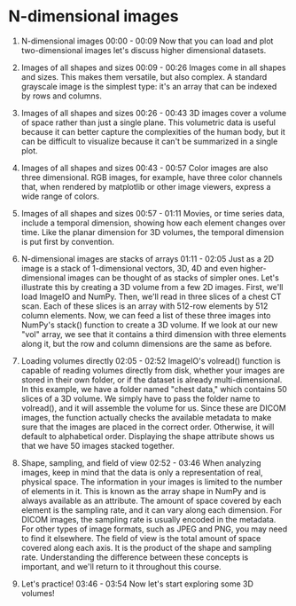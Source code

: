 # N-dimensional images

1. N-dimensional images
00:00 - 00:09
Now that you can load and plot two-dimensional images let's discuss higher dimensional datasets.

2. Images of all shapes and sizes
00:09 - 00:26
Images come in all shapes and sizes. This makes them versatile, but also complex. A standard grayscale image is the simplest type: it's an array that can be indexed by rows and columns.

3. Images of all shapes and sizes
00:26 - 00:43
3D images cover a volume of space rather than just a single plane. This volumetric data is useful because it can better capture the complexities of the human body, but it can be difficult to visualize because it can't be summarized in a single plot.

4. Images of all shapes and sizes
00:43 - 00:57
Color images are also three dimensional. RGB images, for example, have three color channels that, when rendered by matplotlib or other image viewers, express a wide range of colors.

5. Images of all shapes and sizes
00:57 - 01:11
Movies, or time series data, include a temporal dimension, showing how each element changes over time. Like the planar dimension for 3D volumes, the temporal dimension is put first by convention.

6. N-dimensional images are stacks of arrays
01:11 - 02:05
Just as a 2D image is a stack of 1-dimensional vectors, 3D, 4D and even higher-dimensional images can be thought of as stacks of simpler ones. Let's illustrate this by creating a 3D volume from a few 2D images. First, we'll load ImageIO and NumPy. Then, we'll read in three slices of a chest CT scan. Each of these slices is an array with 512-row elements by 512 column elements. Now, we can feed a list of these three images into NumPy's stack() function to create a 3D volume. If we look at our new "vol" array, we see that it contains a third dimension with three elements along it, but the row and column dimensions are the same as before.

7. Loading volumes directly
02:05 - 02:52
ImageIO's volread() function is capable of reading volumes directly from disk, whether your images are stored in their own folder, or if the dataset is already multi-dimensional. In this example, we have a folder named "chest data," which contains 50 slices of a 3D volume. We simply have to pass the folder name to volread(), and it will assemble the volume for us. Since these are DICOM images, the function actually checks the available metadata to make sure that the images are placed in the correct order. Otherwise, it will default to alphabetical order. Displaying the shape attribute shows us that we have 50 images stacked together.

8. Shape, sampling, and field of view
02:52 - 03:46
When analyzing images, keep in mind that the data is only a representation of real, physical space. The information in your images is limited to the number of elements in it. This is known as the array shape in NumPy and is always available as an attribute. The amount of space covered by each element is the sampling rate, and it can vary along each dimension. For DICOM images, the sampling rate is usually encoded in the metadata. For other types of image formats, such as JPEG and PNG, you may need to find it elsewhere. The field of view is the total amount of space covered along each axis. It is the product of the shape and sampling rate. Understanding the difference between these concepts is important, and we'll return to it throughout this course.

9. Let's practice!
03:46 - 03:54
Now let's start exploring some 3D volumes!